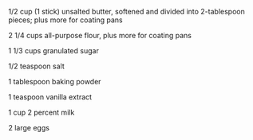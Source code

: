 1/2 cup (1 stick) unsalted butter, softened and divided into 2-tablespoon pieces; plus more for coating pans

2 1/4 cups all-purpose flour, plus more for coating pans

1 1/3 cups granulated sugar

1/2 teaspoon salt

1 tablespoon baking powder

1 teaspoon vanilla extract

1 cup 2 percent milk

2 large eggs